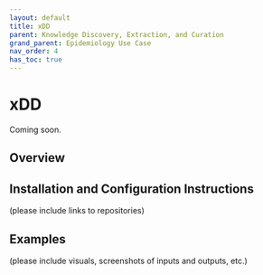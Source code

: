```yaml
---
layout: default
title: xDD
parent: Knowledge Discovery, Extraction, and Curation
grand_parent: Epidemiology Use Case
nav_order: 4
has_toc: true
---
```

# xDD

Coming soon.

## Overview

## Installation and Configuration Instructions
(please include links to repositories)

## Examples
(please include visuals, screenshots of inputs and outputs, etc.)